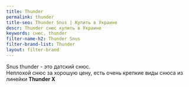 ```yaml
---
title: Thunder
permalink: thunder
title-seo: Thunder Snus | Купить в Украине
descr: Thunder снюс купить в Украине
keywords: снюс, thunder
filter-name-h2: Thunder Snus
filter-brand-list: Thunder
layout: filter-brand
---
```


Snus thunder - это датский снюс.<br>
Неплохой снюс за хорошую цену, есть очень крепкие виды снюса из линейки **Thunder X**
